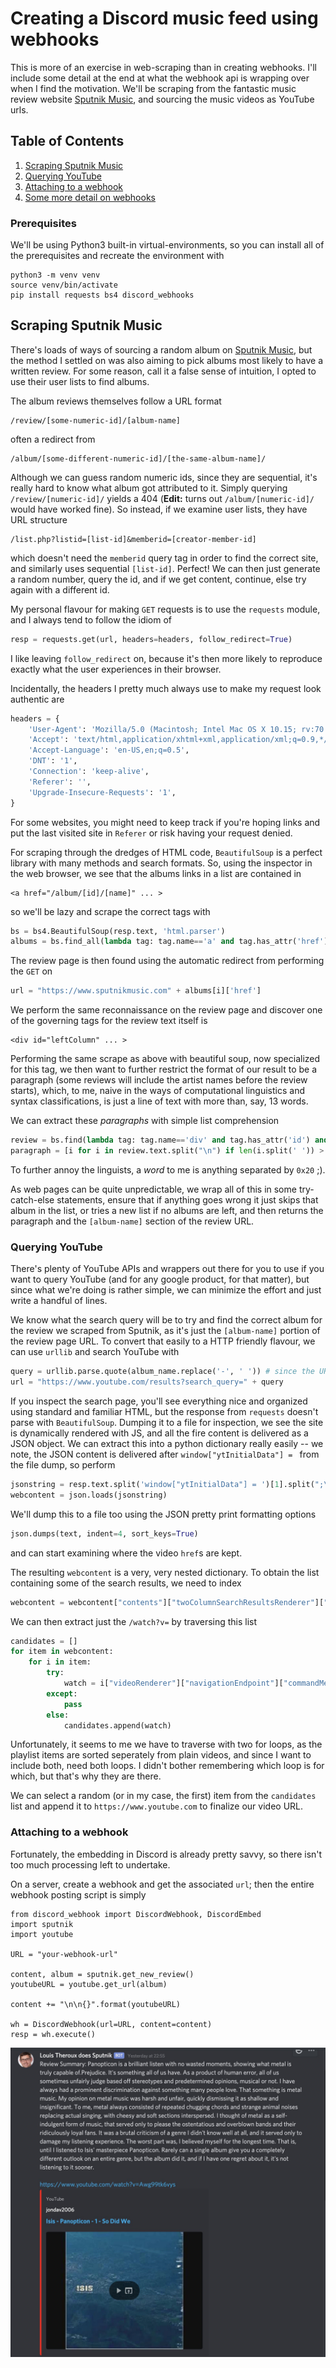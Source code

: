 Creating a Discord music feed using webhooks
============================================
This is more of an exercise in web-scraping than in creating webhooks. I'll include some detail at the end at what the webhook api is wrapping over when I find the motivation. We'll be scraping from the fantastic music review website [Sputnik Music](https://www.sputnikmusic.com/), and sourcing the music videos as YouTube urls.

## Table of Contents
1. [Scraping Sputnik Music](#scraping-sputnik)
2. [Querying YouTube](#query-youtube)
3. [Attaching to a webhook](#discord-webhook)
4. [Some more detail on webhooks](#more-webhooks)

### Prerequisites
We'll be using Python3 built-in virtual-environments, so you can install all of the prerequisites and recreate the environment with
```
python3 -m venv venv
source venv/bin/activate
pip install requests bs4 discord_webhooks
```

## Scraping Sputnik Music <a name="scraping-sputnik"></a>
There's loads of ways of sourcing a random album on [Sputnik Music](https://www.sputnikmusic.com/), but the method I settled on was also aiming to pick albums most likely to have a written review. For some reason, call it a false sense of intuition, I opted to use their user lists to find albums.

The album reviews themselves follow a URL format
```
/review/[some-numeric-id]/[album-name]
```
often a redirect from
```
/album/[some-different-numeric-id]/[the-same-album-name]/
```

Although we can guess random numeric ids, since they are sequential, it's really hard to know what album got attributed to it. Simply querying `/review/[numeric-id]/` yields a 404 (**Edit:** turns out `/album/[numeric-id]/` would have worked fine). So instead, if we examine user lists, they have URL structure
```
/list.php?listid=[list-id]&memberid=[creator-member-id]
```
which doesn't need the `memberid` query tag in order to find the correct site, and similarly uses sequential `[list-id]`. Perfect! We can then just generate a random number, query the id, and if we get content, continue, else try again with a different id.

My personal flavour for making `GET` requests is to use the `requests` module, and I always tend to follow the idiom of
```python
resp = requests.get(url, headers=headers, follow_redirect=True)
```
I like leaving `follow_redirect` on, because it's then more likely to reproduce exactly what the user experiences in their browser. 

Incidentally, the headers I pretty much always use to make my request look authentic are
```python
headers = {
    'User-Agent': 'Mozilla/5.0 (Macintosh; Intel Mac OS X 10.15; rv:70.0) Gecko/20100101 Firefox/70.0',
    'Accept': 'text/html,application/xhtml+xml,application/xml;q=0.9,*/*;q=0.8',
    'Accept-Language': 'en-US,en;q=0.5',
    'DNT': '1',
    'Connection': 'keep-alive',
    'Referer': '',
    'Upgrade-Insecure-Requests': '1',
}
```
For some websites, you might need to keep track if you're hoping links and put the last visited site in `Referer` or risk having your request denied.

For scraping through the dredges of HTML code, `BeautifulSoup` is a perfect library with many methods and search formats. So, using the inspector in the web browser, we see that the albums links in a list are contained in
```
<a href="/album/[id]/[name]" ... >
```
so we'll be lazy and scrape the correct tags with
```python
bs = bs4.BeautifulSoup(resp.text, 'html.parser')
albums = bs.find_all(lambda tag: tag.name=='a' and tag.has_attr('href') and bool(re.match(r"/album/\d*/", tag.get('href'))))
```

The review page is then found using the automatic redirect from performing the `GET` on
```python
url = "https://www.sputnikmusic.com" + albums[i]['href']
```

We perform the same reconnaissance on the review page and discover one of the governing tags for the review text itself is
```
<div id="leftColumn" ... >
```
Performing the same scrape as above with beautiful soup, now specialized for this tag, we then want to further restrict the format of our result to be a paragraph (some reviews will include the artist names before the review starts), which, to me, naive in the ways of computational linguistics and syntax classifications, is just a line of text with more than, say, 13 words.

We can extract these *paragraphs* with simple list comprehension
```python
review = bs.find(lambda tag: tag.name=='div' and tag.has_attr('id') and "leftColumn" in tag.get('id'))
paragraph = [i for i in review.text.split("\n") if len(i.split(' ')) > 13]
```
To further annoy the linguists, a *word* to me is anything separated by `0x20` ;).

As web pages can be quite unpredictable, we wrap all of this in some try-catch-else statements, ensure that if anything goes wrong it just skips that album in the list, or tries a new list if no albums are left, and then returns the paragraph and the `[album-name]` section of the review URL.

### Querying YouTube <a name="query-youtube"></a>
There's plenty of YouTube APIs and wrappers out there for you to use if you want to query YouTube (and for any google product, for that matter), but since what we're doing is rather simple, we can minimize the effort and just write a handful of lines.

We know what the search query will be to try and find the correct album for the review we scraped from Sputnik, as it's just the `[album-name]` portion of the review page URL. To convert that easily to a HTTP friendly flavour, we can use `urllib` and search YouTube with
```python
query = urllib.parse.quote(album_name.replace('-', ' ')) # since the URL uses '-' instead of '%20'
url = "https://www.youtube.com/results?search_query=" + query
```
If you inspect the search page, you'll see everything nice and organized using standard and familiar HTML, but the response from `requests` doesn't parse with `BeautifulSoup`. Dumping it to a file for inspection, we see the site is dynamically rendered with JS, and all the fire content is delivered as a JSON object. We can extract this into a python dictionary really easily -- we note, the JSON content is delivered after `window["ytInitialData"] = ` from the file dump, so perform
```python
jsonstring = resp.text.split('window["ytInitialData"] = ')[1].split(";\n")[0]
webcontent = json.loads(jsonstring)
```
We'll dump this to a file too using the JSON pretty print formatting options
```python
json.dumps(text, indent=4, sort_keys=True)
```
and can start examining where the video `href`s are kept.

The resulting `webcontent` is a very, very nested dictionary. To obtain the list containing some of the search results, we need to index
```python
webcontent = webcontent["contents"]["twoColumnSearchResultsRenderer"]["primaryContents"]["sectionListRenderer"]["contents"]
```

We can then extract just the `/watch?v=` by traversing this list
```python
candidates = []
for item in webcontent:
	for i in item:
		try:
			watch = i["videoRenderer"]["navigationEndpoint"]["commandMetadata"]["webCommandMetadata"]["url"]
		except:
			pass
		else:
			candidates.append(watch)
```
Unfortunately, it seems to me we have to traverse with two for loops, as the playlist items are sorted seperately from plain videos, and since I want to include both, need both loops. I didn't bother remembering which loop is for which, but that's why they are there.

We can select a random (or in my case, the first) item from the `candidates` list and append it to `https://www.youtube.com` to finalize our video URL.

### Attaching to a webhook <a name="discord-webhook"></a>
Fortunately, the embedding in Discord is already pretty savvy, so there isn't too much processing left to undertake.

On a server, create a webhook and get the associated `url`; then the entire webhook posting script is simply
```
from discord_webhook import DiscordWebhook, DiscordEmbed
import sputnik
import youtube

URL = "your-webhook-url"

content, album = sputnik.get_new_review()
youtubeURL = youtube.get_url(album)

content += "\n\n{}".format(youtubeURL)

wh = DiscordWebhook(url=URL, content=content)
resp = wh.execute()
```
![Louis Theroux does Sputnik](https://github.com/Dustpancake/Dust-Notes/blob/master/webhooks/louis-theroux-does-sputnik.jpg "Louis Theroux does Sputnik")
